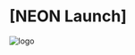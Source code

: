 # [NEON Launch]
![logo](https://user-images.githubusercontent.com/16322269/168224586-df914f14-1eb4-4d78-9d78-8ed5eec3dcd0.png)
